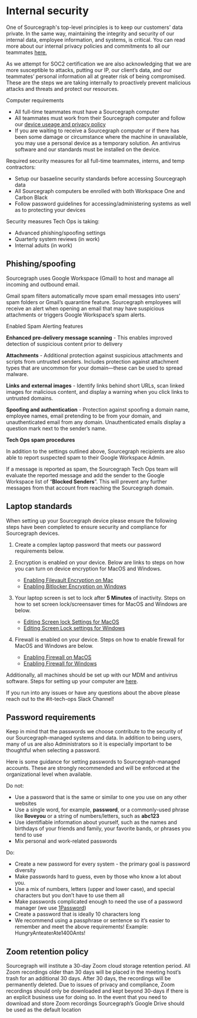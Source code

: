 # Internal security

One of Sourcegraph's top-level principles is to keep our customers' data private. In the same way, maintaining the integrity and security of our internal data, employee information, and systems, is critical. You can read more about our internal privacy policies and commitments to all our teammates [here.](../team_device_usage_privacy.md) 

As we attempt for SOC2 certification we are also acknowledging that we are more susceptible to attacks, putting our IP, our client’s data, and our teammates’ personal information all at greater risk of being compromised. These are the steps we are taking internally to proactively prevent malicious attacks and threats and protect our resources.

Computer requirements

- All full-time teammates must have a Sourcegraph computer
- All teammates must work from their Sourcegraph computer and follow our [device useage and privacy policy](../team_device_usage_privacy.md)
- If you are waiting to receive a Sourcegraph computer or if there has been some damage or circumstance where the machine in unavailable, you may use a personal device as a temporary solution. An antivirus software and our standards must be installed on the device.

Required security measures for all full-time teammates, interns, and temp contractors:

- Setup our basaeline security standards before accessing Sourcegraph data
- All Sourcegraph computers be enrolled with both Workspace One and Carbon Black
- Follow password guidelines for accessing/administering systems as well as to protecting your devices

Security measures Tech Ops is taking:

- Advanced phishing/spoofing settings
- Quarterly system reviews (in work)
- Internal aduits (in work)

## Phishing/spoofing

Sourcegraph uses Google Workspace (Gmail) to host and manage all incoming and outbound email.

Gmail spam filters automatically move spam email messages into users’ spam folders or Gmail’s quarantine feature. Sourcegraph employees will receive an alert when opening an email that may have suspicious attachments or triggers Google Workspace’s spam alerts.

Enabled Spam Alerting features

**Enhanced pre-delivery message scanning** - This enables improved detection of suspicious content prior to delivery

**Attachments** - Additional protection against suspicious attachments and scripts from untrusted senders. Includes protection against attachment types that are uncommon for your domain—these can be used to spread malware.

**Links and external images** - Identify links behind short URLs, scan linked images for malicious content, and display a warning when you click links to untrusted domains.

**Spoofing and authentication** - Protection against spoofing a domain name, employee names, email pretending to be from your domain, and unauthenticated email from any domain. Unauthenticated emails display a question mark next to the sender’s name.

**Tech Ops spam procedures**

In addition to the settings outlined above, Sourcegraph recipients are also able to report suspected spam to their Google Workspace Admin.

If a message is reported as spam, the Sourcegraph Tech Ops team will evaluate the reported message and add the sender to the Google Workspace list of “**Blocked Senders**”. This will prevent any further messages from that account from reaching the Sourcegraph domain.

## Laptop standards

When setting up your Sourcegraph device please ensure the following steps have been completed to ensure security and compliance for Sourcegraph devices.

1. Create a complex laptop password that meets our password requirements below.

2. Encryption is enabled on your device. Below are links to steps on how you can turn on device encryption for MacOS and Windows.

   - [Enabling Filevault Encryption on Mac](https://support.apple.com/en-us/HT204837)
   - [Enabling Bitlocker Encryption on Windows](https://support.microsoft.com/en-us/windows/turn-on-device-encryption-0c453637-bc88-5f74-5105-741561aae838)

3. Your laptop screen is set to lock after **5 Minutes** of inactivity. Steps on how to set screen lock/screensaver times for MacOS and Windows are below.

   - [Editing Screen lock Settings for MacOS](https://support.apple.com/guide/mac-help/change-screen-saver-preferences-mchlp1227/mac)
   - [Editing Screen Lock settings for Windows](https://support.microsoft.com/en-us/windows/change-your-screen-saver-settings-a9dc2a0c-dc8e-9161-d270-aaccc252082a)

4. Firewall is enabled on your device. Steps on how to enable firewall for MacOS and Windows are below.

   - [Enabling Firewall on MacOS](https://support.apple.com/guide/mac-help/block-connections-to-your-mac-with-a-firewall-mh34041/mac#:~:text=services%20and%20apps-,On%20your%20Mac%2C%20choose%20Apple%20menu%20%3E%20System%20Preferences%2C%20click,%26%20Privacy%20%2C%20then%20click%20Firewall.&text=pane%20for%20me-,If%20the%20lock%20at%20the%20bottom%20left%20is%20locked%20%2C%20click,the%20firewall%20for%20your%20Mac.)
   - [Enabling Firewall for Windows](https://support.microsoft.com/en-us/windows/turn-microsoft-defender-firewall-on-or-off-ec0844f7-aebd-0583-67fe-601ecf5d774f)

Additionally, all machines should be set up with our MDM and antivirus software. Steps for setting up your computer are [here](../tools/computer_setup.md).

If you run into any issues or have any questions about the above please reach out to the #it-tech-ops Slack Channel!

## Password requirements

Keep in mind that the passwords we choose contribute to the security of our Sourcegraph-managed systems and data. In addition to being users, many of us are also Administrators so it is especially important to be thoughtful when selecting a password.

Here is some guidance for setting passwords to Sourcegraph-managed accounts. These are strongly recommended and will be enforced at the organizational level when available.

Do not:

- Use a password that is the same or similar to one you use on any other websites
- Use a single word, for example, **password**, or a commonly-used phrase like **Iloveyou** or a string of numbers/letters, such as **abc123**
- Use identifiable information about yourself, such as the names and birthdays of your friends and family, your favorite bands, or phrases you tend to use
- Mix personal and work-related passwords

Do:

- Create a new password for every system - the primary goal is password diversity
- Make passwords hard to guess, even by those who know a lot about you.
- Use a mix of numbers, letters (upper and lower case), and special characters but you don’t have to use them all
- Make passwords complicated enough to need the use of a password manager (we use [1Password](https://1password.com/))
- Create a password that is ideally 10 characters long
- We recommend using a passphrase or sentence so it’s easier to remember and meet the above requirements! Example: HungryAnteaterAte1400Ants!

## Zoom retention policy

Sourcegraph will institute a 30-day Zoom cloud storage retention period. All Zoom recordings older than 30 days will be placed in the meeting host’s trash for an additional 30 days. After 30 days, the recordings will be permanently deleted. Due to issues of privacy and compliance, Zoom recordings should only be downloaded and kept beyond 30-days if there is an explicit business use for doing so. In the event that you need to download and store Zoom recordings Sourcegraph’s Google Drive should be used as the default location
